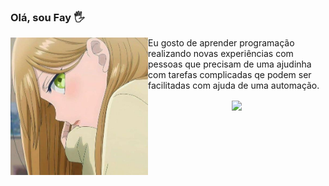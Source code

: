 ### Olá, sou Fay 🖐

<img align="left" height="220" src="./public/img/9dcfe97b4ec14eb950f9249b4d60bac7.png"/>

Eu gosto de aprender programação realizando novas experiências com pessoas que precisam de uma ajudinha com tarefas complicadas qe podem ser facilitadas com ajuda de uma automação.

<div align="center" style="margin-bottom:100px">
<img width=55% align="center"  src="https://github-readme-streak-stats.herokuapp.com?user=faylittle&theme=radical&mode=weekly" />
</div>
